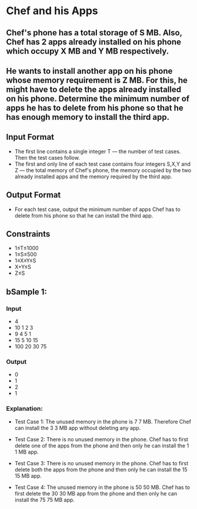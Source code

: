 # Chef and his Apps
## Chef's phone has a total storage of S MB. Also, Chef has 2 apps already installed on his phone which occupy X MB and Y MB respectively.

## He wants to install another app on his phone whose memory requirement is Z MB. For this, he might have to delete the apps already installed on his phone. Determine the minimum number of apps he has to delete from his phone so that he has enough memory to install the third app.

## Input Format
- The first line contains a single integer T — the number of test cases. Then the test cases follow.
- The first and only line of each test case contains four integers S,X,Y and Z — the total memory of Chef's phone, the memory occupied by the two already installed apps and the memory required by the third app.

## Output Format
- For each test case, output the minimum number of apps Chef has to delete from his phone so that he can install the third app.

## Constraints
- 1≤T≤1000
- 1≤S≤500
- 1≤X≤Y≤S
- X+Y≤S
- Z≤S
## bSample 1:
### Input
- 4
- 10 1 2 3
- 9 4 5 1
- 15 5 10 15
- 100 20 30 75
### Output
- 0
- 1
- 2
- 1
### Explanation:
- Test Case 1: The unused memory in the phone is 
7
7 MB. Therefore Chef can install the 
3
3 MB app without deleting any app.

- Test Case 2: There is no unused memory in the phone. Chef has to first delete one of the apps from the phone and then only he can install the 
1
1 MB app.

- Test Case 3: There is no unused memory in the phone. Chef has to first delete both the apps from the phone and then only he can install the 
15
15 MB app.

- Test Case 4: The unused memory in the phone is 
50
50 MB. Chef has to first delete the 
30
30 MB app from the phone and then only he can install the 
75
75 MB app.